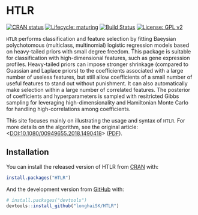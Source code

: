 
<!-- README.md is generated from README.Rmd. Please edit that file -->

# HTLR

<!-- badges: start -->

[![CRAN
status](https://www.r-pkg.org/badges/version/HTLR)](https://CRAN.R-project.org/package=HTLR)
[![Lifecycle:
maturing](https://img.shields.io/badge/lifecycle-maturing-blue.svg)](https://www.tidyverse.org/lifecycle/#maturing)
[![Build
Status](https://travis-ci.org/longhaiSK/HTLR.svg?branch=master)](https://travis-ci.org/longhaiSK/HTLR)
[![License: GPL
v2](https://img.shields.io/badge/License-GPL%20v2-blue.svg)](https://www.gnu.org/licenses/old-licenses/gpl-2.0.en.html)
<!-- badges: end -->

`HTLR` performs classification and feature selection by fitting Baeysian
polychotomous (multiclass, multinomial) logistic regression models based
on heavy-tailed priors with small degree freedom. This package is
suitable for classification with high-dimensional features, such as gene
expression profiles. Heavy-tailed priors can impose stronger shrinkage
(compared to Guassian and Laplace priors) to the coefficients associated
with a large number of useless features, but still allow coefficients of
a small number of useful features to stand out without punishment. It
can also automatically make selection within a large number of
correlated features. The posterior of coefficients and hyperparameters
is sampled with resitricted Gibbs sampling for leveraging
high-dimensionality and Hamiltonian Monte Carlo for handling
high-correlations among coefficients.

This site focuses mainly on illustrating the usage and syntax of `HTLR`.
For more details on the algorithm, see the original article:
\<[DOI:10.1080/00949655.2018.1490418](https://www.tandfonline.com/doi/full/10.1080/00949655.2018.1490418)\>
([PDF](https://arxiv.org/pdf/1405.3319.pdf)).

## Installation

You can install the released version of HTLR from
[CRAN](https://CRAN.R-project.org) with:

``` r
install.packages("HTLR")
```

And the development version from [GitHub](https://github.com/) with:

``` r
# install.packages("devtools")
devtools::install_github("longhaiSK/HTLR")
```
